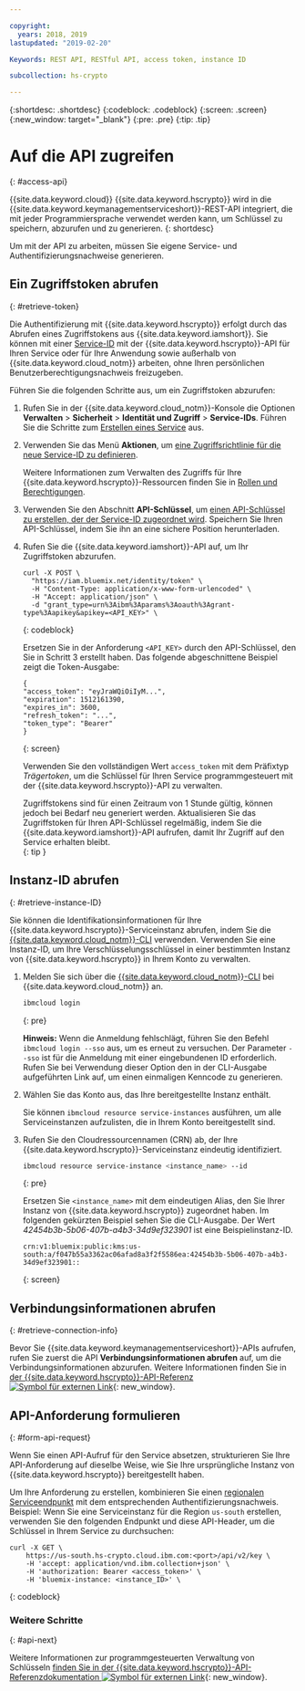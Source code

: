 ```yaml
---

copyright:
  years: 2018, 2019
lastupdated: "2019-02-20"

Keywords: REST API, RESTful API, access token, instance ID

subcollection: hs-crypto

---
```


{:shortdesc: .shortdesc}
{:codeblock: .codeblock}
{:screen: .screen}
{:new_window: target="_blank"}
{:pre: .pre}
{:tip: .tip}

# Auf die API zugreifen
{: #access-api}

{{site.data.keyword.cloud}} {{site.data.keyword.hscrypto}} wird in die {{site.data.keyword.keymanagementserviceshort}}-REST-API integriert, die mit jeder Programmiersprache verwendet werden kann, um Schlüssel zu speichern, abzurufen und zu generieren.
{: shortdesc}

Um mit der API zu arbeiten, müssen Sie eigene Service- und Authentifizierungsnachweise generieren.

## Ein Zugriffstoken abrufen
{: #retrieve-token}

Die Authentifizierung mit {{site.data.keyword.hscrypto}} erfolgt durch das Abrufen eines Zugriffstokens aus {{site.data.keyword.iamshort}}. Sie können mit einer [Service-ID](/docs/iam/serviceid.html#serviceids) mit der {{site.data.keyword.hscrypto}}-API für Ihren Service oder für Ihre Anwendung sowie außerhalb von {{site.data.keyword.cloud_notm}} arbeiten, ohne Ihren persönlichen Benutzerberechtigungsnachweis freizugeben.  

<!-- If you want to authenticate with your user credentials, you can retrieve your token by running `ibmcloud iam oauth-tokens` in the [{{site.data.keyword.cloud_notm}} CLI](/docs/cli/index.html#overview).
{: tip} -->

Führen Sie die folgenden Schritte aus, um ein Zugriffstoken abzurufen:

1. Rufen Sie in der {{site.data.keyword.cloud_notm}}-Konsole die Optionen **Verwalten** &gt; **Sicherheit** &gt; **Identität und Zugriff** &gt; **Service-IDs**. Führen Sie die Schritte zum [Erstellen eines Service](/docs/iam/serviceid.html#creating-a-service-id) aus.
2. Verwenden Sie das Menü **Aktionen**, um [eine Zugriffsrichtlinie für die neue Service-ID zu definieren](/docs/iam/serviceidaccess.html).

    Weitere Informationen zum Verwalten des Zugriffs für Ihre {{site.data.keyword.hscrypto}}-Ressourcen finden Sie in [Rollen und Berechtigungen](/docs/services/hs-crypto/manage-access.html#roles).
3. Verwenden Sie den Abschnitt **API-Schlüssel**, um [einen API-Schlüssel zu erstellen, der der Service-ID zugeordnet wird](/docs/iam/serviceid_keys.html#serviceidapikeys). Speichern Sie Ihren API-Schlüssel, indem Sie ihn an eine sichere Position herunterladen.
4. Rufen Sie die {{site.data.keyword.iamshort}}-API auf, um Ihr Zugriffstoken abzurufen.

    ```cURL
    curl -X POST \
      "https://iam.bluemix.net/identity/token" \
      -H "Content-Type: application/x-www-form-urlencoded" \
      -H "Accept: application/json" \
      -d "grant_type=urn%3Aibm%3Aparams%3Aoauth%3Agrant-type%3Aapikey&apikey=<API_KEY>" \
    ```
    {: codeblock}

    Ersetzen Sie in der Anforderung `<API_KEY>` durch den API-Schlüssel, den Sie in Schritt 3 erstellt haben. Das folgende abgeschnittene Beispiel zeigt die Token-Ausgabe:

    ```
    {
    "access_token": "eyJraWQiOiIyM...",
    "expiration": 1512161390,
    "expires_in": 3600,
    "refresh_token": "...",
    "token_type": "Bearer"
    }
    ```
    {: screen}

    Verwenden Sie den vollständigen Wert `access_token` mit dem Präfixtyp _Trägertoken_, um die Schlüssel für Ihren Service programmgesteuert mit der {{site.data.keyword.hscrypto}}-API zu verwalten.

    Zugriffstokens sind für einen Zeitraum von 1 Stunde gültig, können jedoch bei Bedarf neu generiert werden. Aktualisieren Sie das Zugriffstoken für Ihren API-Schlüssel regelmäßig, indem Sie die {{site.data.keyword.iamshort}}-API aufrufen, damit Ihr Zugriff auf den Service erhalten bleibt.   
    {: tip }

## Instanz-ID abrufen
{: #retrieve-instance-ID}

Sie können die Identifikationsinformationen für Ihre {{site.data.keyword.hscrypto}}-Serviceinstanz abrufen, indem Sie die [{{site.data.keyword.cloud_notm}}-CLI](/docs/cli/index.html#overview) verwenden. Verwenden Sie eine Instanz-ID, um Ihre Verschlüsselungsschlüssel in einer bestimmten Instanz von {{site.data.keyword.hscrypto}} in Ihrem Konto zu verwalten.

1. Melden Sie sich über die [{{site.data.keyword.cloud_notm}}-CLI](/docs/cli/index.html#overview) bei {{site.data.keyword.cloud_notm}} an.

    ```sh
    ibmcloud login
    ```
    {: pre}

    **Hinweis:** Wenn die Anmeldung fehlschlägt, führen Sie den Befehl `ibmcloud login --sso` aus, um es erneut zu versuchen. Der Parameter `--sso` ist für die Anmeldung mit einer eingebundenen ID erforderlich. Rufen Sie bei Verwendung dieser Option den in der CLI-Ausgabe aufgeführten Link auf, um einen einmaligen Kenncode zu generieren.

2. Wählen Sie das Konto aus, das Ihre bereitgestellte Instanz enthält.

    Sie können `ibmcloud resource service-instances` ausführen, um alle Serviceinstanzen aufzulisten, die in Ihrem Konto bereitgestellt sind.

3. Rufen Sie den Cloudressourcennamen (CRN) ab, der Ihre {{site.data.keyword.hscrypto}}-Serviceinstanz eindeutig identifiziert.

    ```sh
    ibmcloud resource service-instance <instance_name> --id
    ```
    {: pre}

    Ersetzen Sie `<instance_name>` mit dem eindeutigen Alias, den Sie Ihrer Instanz von {{site.data.keyword.hscrypto}} zugeordnet haben. Im folgenden gekürzten Beispiel sehen Sie die CLI-Ausgabe. Der Wert _42454b3b-5b06-407b-a4b3-34d9ef323901_ ist eine Beispielinstanz-ID.

    ```
    crn:v1:bluemix:public:kms:us-south:a/f047b55a3362ac06afad8a3f2f5586ea:42454b3b-5b06-407b-a4b3-34d9ef323901::
    ```
    {: screen}

## Verbindungsinformationen abrufen
{: #retrieve-connection-info}

Bevor Sie {{site.data.keyword.keymanagementserviceshort}}-APIs aufrufen, rufen Sie zuerst die API **Verbindungsinformationen abrufen** auf, um die Verbindungsinformationen abzurufen. Weitere Informationen finden Sie in [der {{site.data.keyword.hscrypto}}-API-Referenz ![Symbol für externen Link](../../icons/launch-glyph.svg "Symbol für externen Link")](https://{DomainName}/apidocs/hs-crypto){: new_window}. 

## API-Anforderung formulieren
{: #form-api-request}

Wenn Sie einen API-Aufruf für den Service absetzen, strukturieren Sie Ihre API-Anforderung auf dieselbe Weise, wie Sie Ihre ursprüngliche Instanz von {{site.data.keyword.hscrypto}} bereitgestellt haben.

Um Ihre Anforderung zu erstellen, kombinieren Sie einen [regionalen Serviceendpunkt](/docs/services/hs-crypto/regions.html) mit dem entsprechenden Authentifizierungsnachweis. Beispiel: Wenn Sie eine Serviceinstanz für die Region `us-south` erstellen, verwenden Sie den folgenden Endpunkt und diese API-Header, um die Schlüssel in Ihrem Service zu durchsuchen:

```cURL
curl -X GET \
    https://us-south.hs-crypto.cloud.ibm.com:<port>/api/v2/key \
    -H 'accept: application/vnd.ibm.collection+json' \
    -H 'authorization: Bearer <access_token>' \
    -H 'bluemix-instance: <instance_ID>' \
```
{: codeblock}

### Weitere Schritte
{: #api-next}

Weitere Informationen zur programmgesteuerten Verwaltung von Schlüsseln [finden Sie in der {{site.data.keyword.hscrypto}}-API-Referenzdokumentation ![Symbol für externen Link](../../icons/launch-glyph.svg "Symbol für externen Link")](https://{DomainName}/apidocs/hs-crypto){: new_window}.

<!-- To see an example of how keys stored in {{site.data.keyword.hscrypto}} can work to encrypt and decrypt data, [check out the sample app in GitHub ![External link icon](../../icons/launch-glyph.svg "External link icon")](https://github.com/IBM-Bluemix/key-protect-helloworld-python){: new_window}. -->
